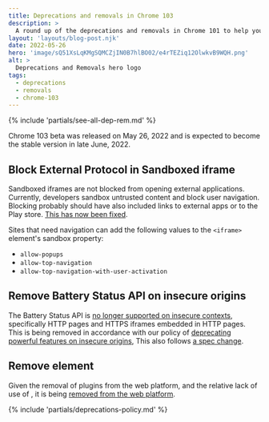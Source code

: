 ```yaml
---
title: Deprecations and removals in Chrome 103
description: >
  A round up of the deprecations and removals in Chrome 101 to help you plan.
layout: 'layouts/blog-post.njk'
date: 2022-05-26
hero: 'image/sQ51XsLqKMgSQMCZjIN0B7hlBO02/e4rTEZiq12OlwkvB9WQH.png'
alt: >
  Deprecations and Removals hero logo
tags:
  - deprecations
  - removals
  - chrome-103
---
```


{% include 'partials/see-all-dep-rem.md' %}

Chrome 103 beta was released on May 26, 2022 and is expected to become the
stable version in late June, 2022.

## Block External Protocol in Sandboxed iframe

Sandboxed iframes are not blocked from opening external applications. Currently, developers sandbox untrusted content and block user navigation. Blocking probably should have also included links to external apps or to the Play store. [This has now been fixed](https://chromestatus.com/feature/5680742077038592).

Sites that need navigation can add the following values to the `<iframe>` element's sandbox property:

* `allow-popups`
* `allow-top-navigation`
* `allow-top-navigation-with-user-activation`

## Remove Battery Status API on insecure origins

The Battery Status API is [no longer supported on insecure contexts](https://chromestatus.com/feature/4878376799043584), specifically HTTP pages and HTTPS iframes embedded in HTTP pages. This is being removed in accordance with our policy of [deprecating powerful features on insecure origins](https://www.chromium.org/Home/chromium-security/deprecating-powerful-features-on-insecure-origins), This also follows [a spec change](https://github.com/w3c/battery/issues/15).

## Remove <param> element

Given the removal of plugins from the web platform, and the relative lack of use of <param>, it is being [removed from the web platform](https://chromestatus.com/feature/6283184588193792).

{% include 'partials/deprecations-policy.md' %}
